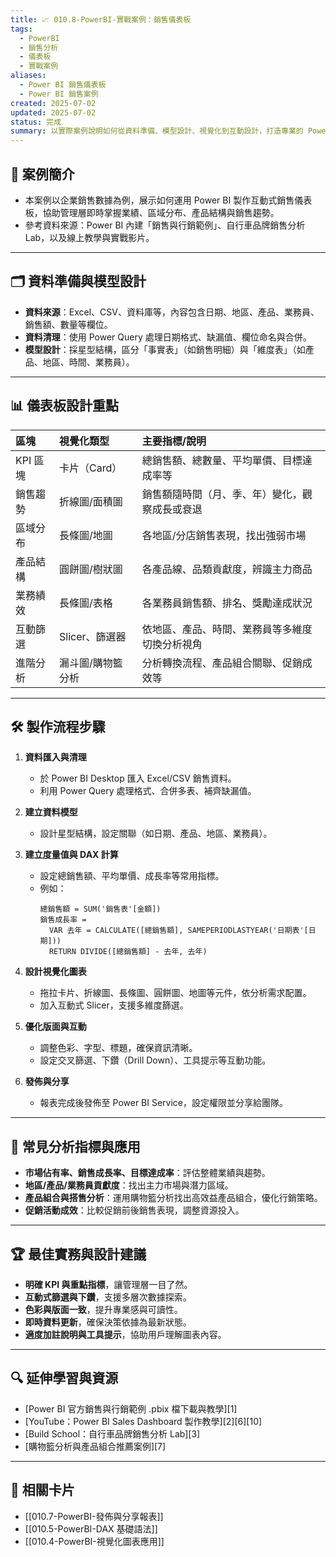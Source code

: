 ```yaml
---
title: 📈 010.8-PowerBI-實戰案例：銷售儀表板
tags:
  - PowerBI
  - 銷售分析
  - 儀表板
  - 實戰案例
aliases:
  - Power BI 銷售儀表板
  - Power BI 銷售案例
created: 2025-07-02
updated: 2025-07-02
status: 完成
summary: 以實際案例說明如何從資料準備、模型設計、視覺化到互動設計，打造專業的 Power BI 銷售儀表板，並解析常見分析指標與最佳實務。
---
```


## 📌 案例簡介

- 本案例以企業銷售數據為例，展示如何運用 Power BI 製作互動式銷售儀表板，協助管理層即時掌握業績、區域分布、產品結構與銷售趨勢。
- 參考資料來源：Power BI 內建「銷售與行銷範例」、自行車品牌銷售分析 Lab，以及線上教學與實戰影片。

---

## 🗂️ 資料準備與模型設計

- **資料來源**：Excel、CSV、資料庫等，內容包含日期、地區、產品、業務員、銷售額、數量等欄位。
- **資料清理**：使用 Power Query 處理日期格式、缺漏值、欄位命名與合併。
- **模型設計**：採星型結構，區分「事實表」（如銷售明細）與「維度表」（如產品、地區、時間、業務員）。

---

## 📊 儀表板設計重點

| 區塊     | 視覺化類型      | 主要指標/說明                 |
| :----- | :--------- | :---------------------- |
| KPI 區塊 | 卡片（Card）   | 總銷售額、總數量、平均單價、目標達成率等    |
| 銷售趨勢   | 折線圖/面積圖    | 銷售額隨時間（月、季、年）變化，觀察成長或衰退 |
| 區域分布   | 長條圖/地圖     | 各地區/分店銷售表現，找出強弱市場       |
| 產品結構   | 圓餅圖/樹狀圖    | 各產品線、品類貢獻度，辨識主力商品       |
| 業務績效   | 長條圖/表格     | 各業務員銷售額、排名、獎勵達成狀況       |
| 互動篩選   | Slicer、篩選器 | 依地區、產品、時間、業務員等多維度切換分析視角 |
| 進階分析   | 漏斗圖/購物籃分析  | 分析轉換流程、產品組合關聯、促銷成效等     |

---

## 🛠️ 製作流程步驟

1. **資料匯入與清理**  
   - 於 Power BI Desktop 匯入 Excel/CSV 銷售資料。
   - 利用 Power Query 處理格式、合併多表、補齊缺漏值。

2. **建立資料模型**  
   - 設計星型結構，設定關聯（如日期、產品、地區、業務員）。

3. **建立度量值與 DAX 計算**  
   - 設定總銷售額、平均單價、成長率等常用指標。
   - 例如：  
     ```
     總銷售額 = SUM('銷售表'[金額])
     銷售成長率 = 
       VAR 去年 = CALCULATE([總銷售額], SAMEPERIODLASTYEAR('日期表'[日期]))
       RETURN DIVIDE([總銷售額] - 去年, 去年)
     ```

4. **設計視覺化圖表**  
   - 拖拉卡片、折線圖、長條圖、圓餅圖、地圖等元件，依分析需求配置。
   - 加入互動式 Slicer，支援多維度篩選。

5. **優化版面與互動**  
   - 調整色彩、字型、標題，確保資訊清晰。
   - 設定交叉篩選、下鑽（Drill Down）、工具提示等互動功能。

6. **發佈與分享**  
   - 報表完成後發佈至 Power BI Service，設定權限並分享給團隊。

---

## 🎯 常見分析指標與應用

- **市場佔有率、銷售成長率、目標達成率**：評估整體業績與趨勢。
- **地區/產品/業務員貢獻度**：找出主力市場與潛力區域。
- **產品組合與搭售分析**：運用購物籃分析找出高效益產品組合，優化行銷策略。
- **促銷活動成效**：比較促銷前後銷售表現，調整資源投入。

---

## 🏆 最佳實務與設計建議

- **明確 KPI 與重點指標**，讓管理層一目了然。
- **互動式篩選與下鑽**，支援多層次數據探索。
- **色彩與版面一致**，提升專業感與可讀性。
- **即時資料更新**，確保決策依據為最新狀態。
- **適度加註說明與工具提示**，協助用戶理解圖表內容。

---

## 🔍 延伸學習與資源

- [Power BI 官方銷售與行銷範例 .pbix 檔下載與教學][1]
- [YouTube：Power BI Sales Dashboard 製作教學][2][6][10]
- [Build School：自行車品牌銷售分析 Lab][3]
- [購物籃分析與產品組合推薦案例][7]

---

## 🔗 相關卡片

- [[010.7-PowerBI-發佈與分享報表]]
- [[010.5-PowerBI-DAX 基礎語法]]
- [[010.4-PowerBI-視覺化圖表應用]]
